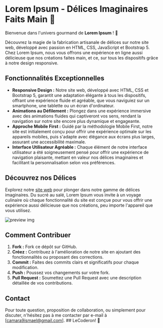 # Lorem Ipsum - Délices Imaginaires Faits Main 🌈

Bienvenue dans l'univers gourmand de **Lorem Ipsum** ! 🍬

Découvrez la magie de la fabrication artisanale de délices sur notre site web, développé avec passion en HTML, CSS, JavaScript et Bootstrap 5. Chez Lorem Ipsum, nous vous offrons une expérience en ligne aussi délicieuse que nos créations faites main, et ce, sur tous les dispositifs grâce à notre design responsive.

## Fonctionnalités Exceptionnelles

- **Responsive Design :** Notre site web, développé avec HTML, CSS et Bootstrap 5, garantit une adaptation élégante à tous les dispositifs, offrant une expérience fluide et agréable, que vous naviguiez sur un smartphone, une tablette ou un écran d'ordinateur.
- **Animations au Défilement :** Plongez dans une expérience immersive avec des animations fluides qui captiveront vos sens, rendant la navigation sur notre site encore plus dynamique et engageante.
- **Approche Mobile First :** Guidé par la méthodologie Mobile First, notre site est initialement conçu pour offrir une expérience optimale sur les appareils mobiles, puis s'adapte avec élégance aux écrans plus larges, assurant une accessibilité maximale.
- **Interface Utilisateur Agréable :** Chaque élément de notre interface utilisateur a été soigneusement pensé pour offrir une expérience de navigation plaisante, mettant en valeur nos délices imaginaires et facilitant la personnalisation selon vos préférences.

## Découvrez nos Délices

Explorez notre [site web](https://lecoderon.github.io/Lorem-Ipsum/) pour plonger dans notre gamme de délices imaginaires. Du sucré au salé, Lorem Ipsum vous invite à un voyage culinaire où chaque fonctionnalité du site est conçue pour vous offrir une expérience aussi délicieuse que nos créations, peu importe l'appareil que vous utilisez.

![preview img](/preview.gif)
## Comment Contribuer

1. **Fork :** Fork ce dépôt sur GitHub.
2. **Créez :** Contribuez à l'amélioration de notre site en ajoutant des fonctionnalités ou proposant des corrections.
3. **Commit :** Faites des commits clairs et significatifs pour chaque modification.
4. **Push :** Poussez vos changements sur votre fork.
5. **Pull Request :** Soumettez une Pull Request avec une description détaillée de vos contributions.

## Contact

Pour toute question, proposition de collaboration, ou simplement pour discuter, n'hésitez pas à me contacter par e-mail à [camara9ismael@gmail.com]. ## LeCoderon! 🌟
